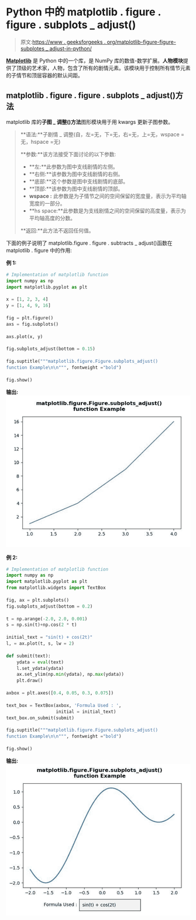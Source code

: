 # Python 中的 matplotlib . figure . figure . subplots _ adjust()

> 原文:[https://www . geeksforgeeks . org/matplotlib-figure-figure-subplotes _ adjust-in-python/](https://www.geeksforgeeks.org/matplotlib-figure-figure-subplots_adjust-in-python/)

[**Matplotlib**](https://www.geeksforgeeks.org/python-introduction-matplotlib/) 是 Python 中的一个库，是 NumPy 库的数值-数学扩展。**人物模块**提供了顶级的艺术家，人物，包含了所有的剧情元素。该模块用于控制所有情节元素的子情节和顶层容器的默认间距。

## matplotlib . figure . figure . subplots _ adjust()方法

matplotlib 库的**子图 _ 调整()方法**图形模块用于用 kwargs 更新子图参数。

> **语法:**子剧情 _ 调整(自，左=无，下=无，右=无，上=无，wspace =无，hspace =无)
> 
> **参数:**该方法接受下面讨论的以下参数:
> 
> *   **左:**此参数为图中支线剧情的左侧。
> *   **右侧:**该参数为图中支线剧情的右侧。
> *   **底部:**这个参数是图中支线剧情的底部。
> *   **顶部:**该参数为图中支线剧情的顶部。
> *   **wspace :** 此参数是为子情节之间的空间保留的宽度量，表示为平均轴宽度的一部分。
> *   **hs space:**此参数是为支线剧情之间的空间保留的高度量，表示为平均轴高度的分数。
> 
> **返回:**此方法不返回任何值。

下面的例子说明了 matplotlib.figure . figure . subtracts _ adjust()函数在 matplotlib . figure 中的作用:

**例 1:**

```py
# Implementation of matplotlib function
import numpy as np
import matplotlib.pyplot as plt

x = [1, 2, 3, 4]
y = [1, 4, 9, 16]

fig = plt.figure()
axs = fig.subplots()

axs.plot(x, y)

fig.subplots_adjust(bottom = 0.15)

fig.suptitle("""matplotlib.figure.Figure.subplots_adjust()
function Example\n\n""", fontweight ="bold") 

fig.show() 
```

**输出:**
![](img/62779e8356d9aa37f4b2624503a18e4c.png)

**例 2:**

```py
# Implementation of matplotlib function
import numpy as np
import matplotlib.pyplot as plt
from matplotlib.widgets import TextBox

fig, ax = plt.subplots()
fig.subplots_adjust(bottom = 0.2)

t = np.arange(-2.0, 2.0, 0.001)
s = np.sin(t)+np.cos(2 * t)

initial_text = "sin(t) + cos(2t)"
l, = ax.plot(t, s, lw = 2)

def submit(text):
    ydata = eval(text)
    l.set_ydata(ydata)
    ax.set_ylim(np.min(ydata), np.max(ydata))
    plt.draw()

axbox = plt.axes([0.4, 0.05, 0.3, 0.075])

text_box = TextBox(axbox, 'Formula Used : ',
                   initial = initial_text)
text_box.on_submit(submit)

fig.suptitle("""matplotlib.figure.Figure.subplots_adjust()
function Example\n\n""", fontweight ="bold") 

fig.show() 
```

**输出:**
![](img/a7185b0e1d356824ad24ec14002acb05.png)